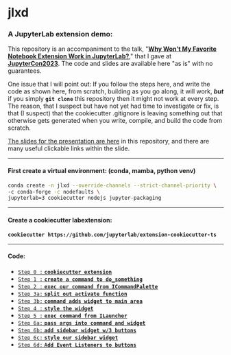 # jlxd
### A JupyterLab extension demo:

This repository is an accompaniment to the talk, "[**Why Won't My Favorite Notebook Extension Work in JupyterLab?**](https://cfp.jupytercon.com/2023/talk/97E88S/)," that I gave at [**JupyterCon2023**](https://www.jupytercon.com/).  The code and slides are available here "as is" with no guarantees.

One issue that I will point out: If you follow the steps here, and write the code as shown here, from scratch, building as you go along, it will work, ***but*** if you simply **`git clone`** this repository then it might not work at every step.  The reason, that I suspect but have not yet had time to investigate or fix, is that (I suspect) that the cookiecutter .gitignore is leaving something out that otherwise gets generated when you write, compile, and build the code from scratch.

[The slides for the presentation are here](https://github.com/DanielGoldfarb/jlxd/blob/main/16x9_LabextensionsJupyterCon2023.pdf) in this repository, and there are many useful clickable links within the slide.

---

#### First create a virtual environment: (conda, mamba, python venv)

```bash
conda create -n jlxd --override-channels --strict-channel-priority \
-c conda-forge -c nodefaults \
jupyterlab=3 cookiecutter nodejs jupyter-packaging
```

---

#### Create a cookiecutter labextension:

**`cookiecutter https://github.com/jupyterlab/extension-cookiecutter-ts`**

---

#### Code:

- [`Step 0 :` **`cookiecutter extension`**](https://github.com/DanielGoldfarb/jlxd/blob/18ba182ec17c0012e2334bc54923235b52db54da/src/index.ts)
- [`Step 1 :` **`create a command to do_something`**](https://github.com/DanielGoldfarb/jlxd/compare/STEP0...STEP1)
- [`Step 2 :` **`exec our command from ICommandPalette`**](https://github.com/DanielGoldfarb/jlxd/compare/STEP1...STEP2)
- [`Step 3a:` **`split out activate function`**](https://github.com/DanielGoldfarb/jlxd/compare/STEP2...step3a)
- [`Step 3b:` **`command adds widget to main area`**](https://github.com/DanielGoldfarb/jlxd/compare/step3a...step3b)
- [`Step 4 :` **`style the widget`**](https://github.com/DanielGoldfarb/jlxd/compare/step3b...STEP4)
- [`Step 5 :` **`exec command from ILauncher`**](https://github.com/DanielGoldfarb/jlxd/compare/STEP4...STEP5)
- [`Step 6a:` **`pass args into command and widget`**](https://github.com/DanielGoldfarb/jlxd/compare/STEP5...step6a)
- [`Step 6b:` **`add sidebar widget w/3 buttons`**](https://github.com/DanielGoldfarb/jlxd/compare/step6a...step6b)
- [`Step 6c:` **`style our sidebar widget`**](https://github.com/DanielGoldfarb/jlxd/compare/step6b...step6c)
- [`Step 6d:` **`Add Event Listeners to buttons`**](https://github.com/DanielGoldfarb/jlxd/compare/step6c...step6d)
